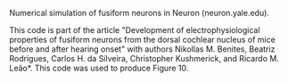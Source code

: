 Numerical simulation of fusiform neurons in Neuron (neuron.yale.edu).

This code is part of the article "Development of electrophysiological properties of fusiform neurons from the dorsal cochlear nucleus of mice before and after hearing onset" with authors Nikollas M. Benites, Beatriz Rodrigues, Carlos H. da Silveira, Christopher Kushmerick, and Ricardo M. Leão*. This code was used to produce Figure 10.
